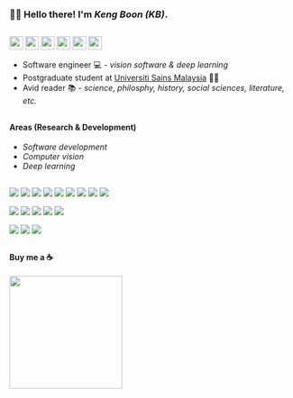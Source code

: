 ### 👋😎 Hello there! I'm *Keng Boon (KB)*.
##
<a href="https://www.linkedin.com/in/kengboon" target="_blank"><img src="https://img.shields.io/badge/LinkedIn-0077B5?style=for-the-badge&logo=linkedin&logoColor=white" height="24"/></a> <a href="https://github.com/kengboon"><img src="https://img.shields.io/badge/GitHub-100000?style=for-the-badge&logo=github&logoColor=white" height="24"/></a> <a href="https://huggingface.co/kengboon" target="_blank"><img src="https://img.shields.io/badge/Hugging%20Face-F7A602?style=for-the-badge" height="24"/></a> <a href="https://orcid.org/0000-0001-8128-1948" target="_blank"><img src="https://img.shields.io/badge/ORCID-A6CE39?style=for-the-badge&logo=ORCID&logoColor=white" height="24"/></a> <a href="https://scholar.google.com/citations?user=hHucHjMAAAAJ" target="_blank"><img src="https://img.shields.io/badge/Google%20Scholar-4285F4?style=for-the-badge&logo=google-scholar&logoColor=white" height="24"/></a> <a href="https://ko-fi.com/woolf42" target="_blank"><img src="https://img.shields.io/badge/Ko--fi-F16061?style=for-the-badge&logo=ko-fi&logoColor=white" height="24"/></a>

- Software engineer 💻 - *vision software & deep learning*
- Postgraduate student at [Universiti Sains Malaysia](https://cs.usm.my) 👨‍🎓
- Avid reader 📚 - *science, philosphy, history, social sciences, literature, etc.*

##
#### Areas (Research & Development)
- *Software development*
- *Computer vision*
- *Deep learning*

##

<img src="https://img.shields.io/badge/-Python-black.svg?logo=python&logoColor=3776ab"/> <img src="https://img.shields.io/badge/-C%23-black.svg?logo=c-sharp&logoColor=239120"/> <img src="https://img.shields.io/badge/-C%2b%2b-black.svg?logo=c%2b%2b&logoColor=00599C"/> <img src="https://img.shields.io/badge/-JavaScript-black.svg?logo=Javascript&logoColor=f7df10"/> <img src="https://img.shields.io/badge/-PyTorch-black.svg?logo=pytorch&logoColor=EE4C2C"/> <img src="https://img.shields.io/badge/-OpenCV-black.svg?logo=opencv&logoColor=00F200"/> <img src="https://img.shields.io/badge/-FastAPI-black.svg?logo=FastAPI&logoColor=009688"/> <img src="https://img.shields.io/badge/-Electron-black.svg?logo=Electron&logoColor=#47848F"/>  <img src="https://img.shields.io/badge/-Gymnasium-black.svg?logo=openaigym&logoColor=0081a3"/>

<img src="https://img.shields.io/badge/-Visual%20Studio-black.svg?logo=visual-studio&logoColor=5C2D91"/> <img src="https://img.shields.io/badge/-Visual%20Studio%20Code-black.svg?logo=visual-studio-code&logoColor=007ACC"/> <img src="https://img.shields.io/badge/-Google%20Colab-black.svg?logo=google-colab&logoColor=F9AB00"/> <img src="https://img.shields.io/badge/-Git-black.svg?logo=git&logoColor=F05032"/> <a href="https://github.com/kengboon"><img src="https://img.shields.io/badge/-GitHub-black.svg?logo=github"/></a> 

<a href="https://orcid.org/0000-0001-8128-1948" target="_blank"><img src="https://img.shields.io/badge/-ORCID-black.svg?logo=ORCID&logoColor=A6CE39"/></a> <a href="https://scholar.google.com/citations?user=hHucHjMAAAAJ" target="_blank"><img src="https://img.shields.io/badge/-Google%20Scholar-black.svg?logo=google-scholar&logoColor=4285F4"/></a> <img src="https://img.shields.io/badge/-Overleaf-black.svg?logo=overleaf&logoColor=47A141"/>

## 
#### Buy me a ☕
<a href="https://ko-fi.com/woolf42" target="_blank"><img src="https://user-images.githubusercontent.com/5046671/197377067-ce6016ae-6368-47b6-a4eb-903eb7b0af9c.png" width="200" alt=""/></a>
